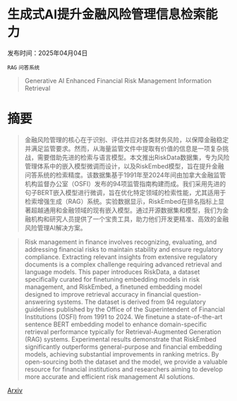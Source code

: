 # 生成式AI提升金融风险管理信息检索能力

发布时间：2025年04月04日

`RAG` `问答系统`

> Generative AI Enhanced Financial Risk Management Information Retrieval

# 摘要

> 金融风险管理的核心在于识别、评估并应对各类财务风险，以保障金融稳定并满足监管要求。然而，从海量监管文件中提取有价值的信息是一项复杂挑战，需要借助先进的检索与语言模型。本文推出RiskData数据集，专为风险管理体系中的嵌入模型微调而设计，以及RiskEmbed模型，旨在提升金融问答系统的检索精度。该数据集基于1991年至2024年间由加拿大金融监管机构监督办公室（OSFI）发布的94项监管指南构建而成。我们采用先进的句子BERT嵌入模型进行微调，旨在优化特定领域的检索性能，尤其适用于检索增强生成（RAG）系统。实验数据显示，RiskEmbed在排名指标上显著超越通用和金融领域的现有嵌入模型。通过开源数据集和模型，我们为金融机构和研究人员提供了一个宝贵工具，助力他们开发更精准、高效的金融风险管理AI解决方案。

> Risk management in finance involves recognizing, evaluating, and addressing financial risks to maintain stability and ensure regulatory compliance. Extracting relevant insights from extensive regulatory documents is a complex challenge requiring advanced retrieval and language models. This paper introduces RiskData, a dataset specifically curated for finetuning embedding models in risk management, and RiskEmbed, a finetuned embedding model designed to improve retrieval accuracy in financial question-answering systems. The dataset is derived from 94 regulatory guidelines published by the Office of the Superintendent of Financial Institutions (OSFI) from 1991 to 2024. We finetune a state-of-the-art sentence BERT embedding model to enhance domain-specific retrieval performance typically for Retrieval-Augmented Generation (RAG) systems. Experimental results demonstrate that RiskEmbed significantly outperforms general-purpose and financial embedding models, achieving substantial improvements in ranking metrics. By open-sourcing both the dataset and the model, we provide a valuable resource for financial institutions and researchers aiming to develop more accurate and efficient risk management AI solutions.

[Arxiv](https://arxiv.org/abs/2504.06293)